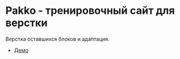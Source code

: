 # Pakko - тренировочный сайт для верстки

Верстка оставшихся блоков и адаптация.
* [Демо](https://dessmound.github.io/Pakko-site/)
